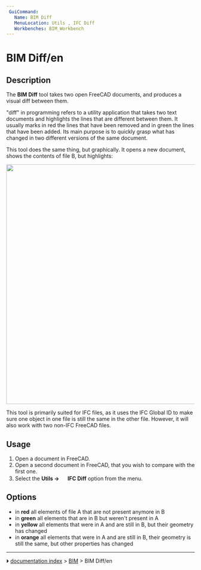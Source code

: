 ```yaml
---
 GuiCommand:
   Name: BIM Diff
   MenuLocation: Utils , IFC Diff
   Workbenches: BIM_Workbench
---
```


# BIM Diff/en

## Description

The **BIM Diff** tool takes two open FreeCAD documents, and produces a visual diff between them.

\"diff\" in programming refers to a utility application that takes two text documents and highlights the lines that are different between them. It usually marks in red the lines that have been removed and in green the lines that have been added. Its main purpose is to quickly grasp what has changed in two different versions of the same document.

This tool does the same thing, but graphically. It opens a new document, shows the contents of file B, but highlights:

<img alt="" src=images/BIM_Diff_example.jpg  style="width:640px;">

This tool is primarily suited for IFC files, as it uses the IFC Global ID to make sure one object in one file is still the same in the other file. However, it will also work with two non-IFC FreeCAD files.

## Usage

1.  Open a document in FreeCAD.
2.  Open a second document in FreeCAD, that you wish to compare with the first one.
3.  Select the **Utils → <img src="images/BIM_Diff.svg" width=16px> IFC Diff** option from the menu.

## Options

-   in **red** all elements of file A that are not present anymore in B
-   in **green** all elements that are in B but weren\'t present in A
-   in **yellow** all elements that were in A and are still in B, but their geometry has changed
-   in **orange** all elements that were in A and are still in B, their geometry is still the same, but other properties has changed



---
⏵ [documentation index](../README.md) > [BIM](BIM_Workbench.md) > BIM Diff/en
